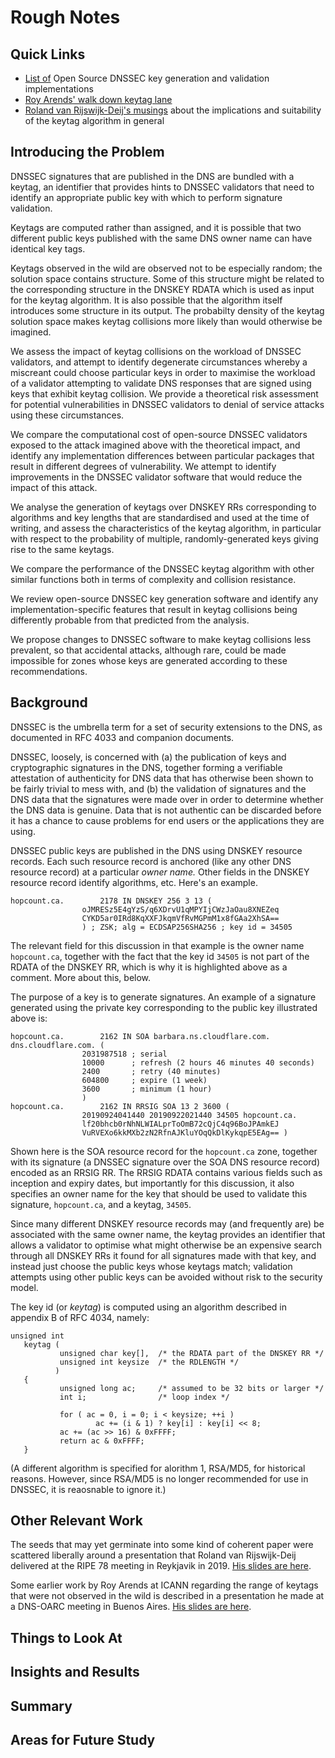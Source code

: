 # Rough Notes

## Quick Links

 - [List of](implementations.md) Open Source DNSSEC key generation and validation implementations
 - [Roy Arends' walk down keytag lane](Quest_for_the_missing_keytags.pdf)
 - [Roland van Rijswijk-Deij's musings](RIPE-78-DNS-wg-Keytags.pdf) about the implications and suitability of the keytag algorithm in general

## Introducing the Problem

DNSSEC signatures that are published in the DNS are bundled with a keytag,
an identifier that provides hints to DNSSEC validators that need to identify
an appropriate public key with which to perform signature validation.

Keytags are computed rather than assigned, and it is possible that two
different public keys published with the same DNS owner name can have
identical key tags.

Keytags observed in the wild are observed not to be especially random;
the solution space contains structure. Some of this structure might be
related to the corresponding structure in the DNSKEY RDATA which is used
as input for the keytag algorithm. It is also possible that the algorithm
itself introduces some structure in its output. The probabilty density
of the keytag solution space makes keytag collisions more likely than
would otherwise be imagined.

We assess the impact of keytag collisions on the workload of DNSSEC
validators, and attempt to identify degenerate circumstances whereby
a miscreant could choose particular keys in order to maximise the
workload of a validator attempting to validate DNS responses that
are signed using keys that exhibit keytag collision. We provide a
theoretical risk assessment for potential vulnerabilities in DNSSEC
validators to denial of service attacks using these circumstances.

We compare the computational cost of open-source DNSSEC validators
exposed to the attack imagined above with the theoretical impact,
and identify any implementation differences between particular
packages that result in different degrees of vulnerability. We attempt
to identify improvements in the DNSSEC validator software that would
reduce the impact of this attack.

We analyse the generation of keytags over DNSKEY RRs corresponding to
algorithms and key lengths that are standardised and used at the time
of writing, and assess the characteristics of the keytag algorithm,
in particular with respect to the probability of multiple,
randomly-generated keys giving rise to the same keytags.

We compare the performance of the DNSSEC keytag algorithm with other
similar functions both in terms of complexity and collision resistance.

We review open-source DNSSEC key generation software and identify any
implementation-specific features that result in keytag collisions being
differently probable from that predicted from the analysis.

We propose changes to DNSSEC software to make keytag collisions less
prevalent, so that accidental attacks, although rare, could be made
impossible for zones whose keys are generated according to these
recommendations.

## Background

DNSSEC is the umbrella term for a set of security extensions to the
DNS, as documented in RFC 4033 and companion documents.

DNSSEC, loosely, is concerned with (a) the publication of keys and
cryptographic signatures in the DNS, together forming a verifiable
attestation of authenticity for DNS data that has otherwise been
shown to be fairly trivial to mess with, and (b) the validation of
signatures and the DNS data that the signatures were made over in
order to determine whether the DNS data is genuine. Data that is
not authentic can be discarded before it has a chance to cause
problems for end users or the applications they are using.

DNSSEC public keys are published in the DNS using DNSKEY resource records.
Each such resource record is anchored (like any other DNS resource record)
at a particular _owner name._ Other fields in the DNSKEY resource record
identify algorithms, etc. Here's an example.

```
hopcount.ca.		2178 IN	DNSKEY 256 3 13 (
				oJMRESz5E4gYzS/q6XDrvU1qMPYIjCWzJaOau8XNEZeq
				CYKD5ar0IRd8KqXXFJkqmVfRvMGPmM1x8fGAa2XhSA==
				) ; ZSK; alg = ECDSAP256SHA256 ; key id = 34505
```

The relevant field for this discussion in that example is the owner
name `hopcount.ca`, together with the fact that the key id `34505`
is not part of the RDATA of the DNSKEY RR, which is why it is highlighted
above as a comment. More about this, below.

The purpose of a key is to generate signatures. An example of a
signature generated using the private key corresponding to the
public key illustrated above is:

```
hopcount.ca.		2162 IN	SOA barbara.ns.cloudflare.com. dns.cloudflare.com. (
				2031987518 ; serial
				10000      ; refresh (2 hours 46 minutes 40 seconds)
				2400       ; retry (40 minutes)
				604800     ; expire (1 week)
				3600       ; minimum (1 hour)
				)
hopcount.ca.		2162 IN	RRSIG SOA 13 2 3600 (
				20190924041440 20190922021440 34505 hopcount.ca.
				lf20bhcb0rNhNLWIALprToOmB72cQjC4q96BoJPAmkEJ
				VuRVEXo6kkMXb2zN2RfnAJKluYOqQkDlKykqpE5EAg== )
```

Shown here is the SOA resource record for the `hopcount.ca` zone,
together with its signature (a DNSSEC signature over the SOA DNS
resource record) encoded as an RRSIG RR. The RRSIG RDATA
contains various fields such as inception and expiry dates, but
importantly for this discussion, it also specifies an owner name
for the key that should be used to validate this signature,
`hopcount.ca`, and a keytag, `34505`.

Since many different DNSKEY resource records may (and frequently are)
be associated with the same owner name, the keytag provides an
identifier that allows a validator to optimise what might otherwise
be an expensive search through all DNSKEY RRs it found for all signatures
made with that key, and instead just choose the public keys whose
keytags match; validation attempts using other public keys can be avoided
without risk to the security model.

The key id (or _keytag_) is computed using an
algorithm described in appendix B of RFC 4034, namely:

```
unsigned int
   keytag (
           unsigned char key[],  /* the RDATA part of the DNSKEY RR */
           unsigned int keysize  /* the RDLENGTH */
          )
   {
           unsigned long ac;     /* assumed to be 32 bits or larger */
           int i;                /* loop index */

           for ( ac = 0, i = 0; i < keysize; ++i )
                   ac += (i & 1) ? key[i] : key[i] << 8;
           ac += (ac >> 16) & 0xFFFF;
           return ac & 0xFFFF;
   }
```

(A different algorithm is specified for alorithm 1, RSA/MD5, for
historical reasons. However, since RSA/MD5 is no longer recommended
for use in DNSSEC, it is reaosnable to ignore it.)

## Other Relevant Work

The seeds that may yet germinate into some kind of coherent paper
were scattered liberally around a presentation that Roland van Rijswijk-Deij
delivered at the RIPE 78 meeting in Reykjavik in 2019.
[His slides are here](RIPE-78-DNS-wg-Keytags.pdf).

Some earlier work by Roy Arends at ICANN regarding the range of keytags
that were not observed in the wild is described in a presentation he
made at a DNS-OARC meeting in Buenos Aires.
[His slides are here](Quest_for_the_missing_keytags.pdf).

## Things to Look At

## Insights and Results

## Summary

## Areas for Future Study

